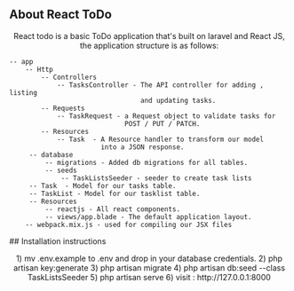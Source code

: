 
## About React ToDo
<p align="center">
    React todo is a basic ToDo application that's built on laravel and React JS, the
    application structure is as follows:

    -- app
        -- Http
            -- Controllers
                -- TasksController - The API controller for adding , listing
                                     and updating tasks.
            -- Requests
                -- TaskRequest - a Request object to validate tasks for
                                 POST / PUT / PATCH.
            -- Resources
                -- Task  - A Resource handler to transform our model
                           into a JSON response.
         -- database
             -- migrations - Added db migrations for all tables.
             -- seeds
                 -- TaskListsSeeder - seeder to create task lists
         -- Task  - Model for our tasks table.
         -- TaskList - Model for our tasklist table.
         -- Resources
             -- reactjs - All react components.
             -- views/app.blade - The default application layout.
        -- webpack.mix.js - used for compiling our JSX files
</p>
## Installation instructions
<p align="center">
1) mv .env.example to .env and drop in your database credentials.
2) php artisan key:generate
3) php artisan migrate
4) php artisan db:seed --class TaskListsSeeder
5) php artisan serve
6) visit : http://127.0.0.1:8000
</p>
